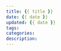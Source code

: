 ```yaml
---
title: {{ title }}
date: {{ date }}
updated: {{ date }}
tags:
categories:
description:
---
```



<!--more-->
